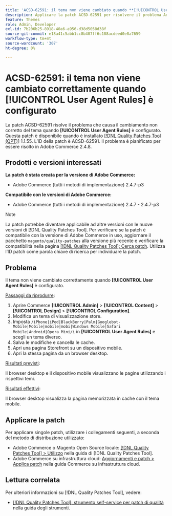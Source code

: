 ```yaml
---
title: 'ACSD-62591: il tema non viene cambiato quando **[!UICONTROL User Agent Rules]** è configurato'
description: Applicare la patch ACSD-62591 per risolvere il problema Adobe Commerce in cui il tema non viene cambiato correttamente quando **[!UICONTROL User Agent Rules]** sono configurati.
feature: Themes
role: Admin, Developer
exl-id: 7b206b25-8918-40a6-a956-d38d5058d38f
source-git-commit: e18a41c5abb1cc8b407ff6c188acdeed0e8a7659
workflow-type: tm+mt
source-wordcount: '307'
ht-degree: 0%

---
```


# ACSD-62591: il tema non viene cambiato correttamente quando [!UICONTROL User Agent Rules] è configurato

La patch ACSD-62591 risolve il problema che causa il cambiamento non corretto del tema quando **[!UICONTROL User Agent Rules]** è configurato. Questa patch è disponibile quando è installato [[!DNL Quality Patches Tool (QPT)]](/help/tools/quality-patches-tool/quality-patches-tool-to-self-serve-quality-patches.md) 1.1.55. L’ID della patch è ACSD-62591. Il problema è pianificato per essere risolto in Adobe Commerce 2.4.8.

## Prodotti e versioni interessati

**La patch è stata creata per la versione di Adobe Commerce:**
* Adobe Commerce (tutti i metodi di implementazione) 2.4.7-p3

**Compatibile con le versioni di Adobe Commerce:**
* Adobe Commerce (tutti i metodi di implementazione) 2.4.7 - 2.4.7-p3

>[!NOTE]
>
>La patch potrebbe diventare applicabile ad altre versioni con le nuove versioni di [!DNL Quality Patches Tool]. Per verificare se la patch è compatibile con la versione di Adobe Commerce in uso, aggiornare il pacchetto `magento/quality-patches` alla versione più recente e verificare la compatibilità nella pagina [[!DNL Quality Patches Tool]: Cerca patch](https://experienceleague.adobe.com/tools/commerce-quality-patches/index.html?lang=it). Utilizza l’ID patch come parola chiave di ricerca per individuare la patch.

## Problema

Il tema non viene cambiato correttamente quando **[!UICONTROL User Agent Rules]** è configurato.

<u>Passaggi da riprodurre</u>:

1. Aprire Commerce **[!UICONTROL Admin]** > **[!UICONTROL Content]** > **[!UICONTROL Design]** > **[!UICONTROL Configuration]**.
1. Modifica un tema di visualizzazione store.
1. Imposta `/iPhone|iPod|BlackBerry|Palm|Googlebot-Mobile|Mobile|mobile|mobi|Windows Mobile|Safari Mobile|Android|Opera Mini/i` in **[!UICONTROL User Agent Rules]** e scegli un tema diverso.
1. Salva le modifiche e cancella le cache.
1. Apri una pagina Storefront su un dispositivo mobile.
1. Apri la stessa pagina da un browser desktop.

<u>Risultati previsti</u>:

Il browser desktop e il dispositivo mobile visualizzano le pagine utilizzando i rispettivi temi.

<u>Risultati effettivi</u>:

Il browser desktop visualizza la pagina memorizzata in cache con il tema mobile.

## Applicare la patch

Per applicare singole patch, utilizzare i collegamenti seguenti, a seconda del metodo di distribuzione utilizzato:

* Adobe Commerce o Magento Open Source locale: [[!DNL Quality Patches Tool] > Utilizzo](/help/tools/quality-patches-tool/usage.md) nella guida di [!DNL Quality Patches Tool].
* Adobe Commerce su infrastruttura cloud: [Aggiornamenti e patch > Applica patch](https://experienceleague.adobe.com/docs/commerce-cloud-service/user-guide/develop/upgrade/apply-patches.html?lang=it) nella guida Commerce su infrastruttura cloud.


## Lettura correlata

Per ulteriori informazioni su [!DNL Quality Patches Tool], vedere:

* [[!DNL Quality Patches Tool]: strumento self-service per patch di qualità](/help/tools/quality-patches-tool/quality-patches-tool-to-self-serve-quality-patches.md) nella guida degli strumenti.

